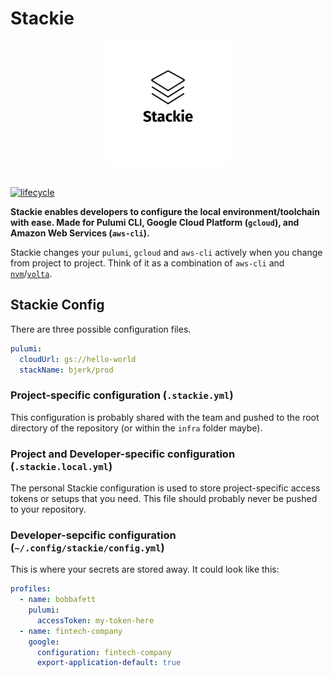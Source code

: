 # Stackie

<div style="text-align: center">
    <img src="https://raw.githubusercontent.com/bjerkio/stackie/main/.github/logo.svg" alt="Stackie" height="200px" />
    <br /><br />
</div>

[![lifecycle](https://img.shields.io/badge/lifecycle-experimental-orange.svg)](https://www.tidyverse.org/lifecycle/#experimental)

**Stackie enables developers to configure the local environment/toolchain with
ease. Made for Pulumi CLI, Google Cloud Platform (`gcloud`), and Amazon Web
Services (`aws-cli`).**

Stackie changes your `pulumi`, `gcloud` and `aws-cli` actively when you change
from project to project. Think of it as a combination of `aws-cli` and
[`nvm`](https://nvm.sh)/[`volta`](https://volta.sh/).

## Stackie Config

There are three possible configuration files.

```yaml
pulumi:
  cloudUrl: gs://hello-world
  stackName: bjerk/prod
```

### Project-specific configuration (`.stackie.yml`)

This configuration is probably shared with the team and pushed to the root
directory of the repository (or within the `infra` folder maybe).

### Project and Developer-specific configuration (`.stackie.local.yml`)

The personal Stackie configuration is used to store project-specific access
tokens or setups that you need. This file should probably never be pushed to
your repository.

### Developer-sepcific configuration (`~/.config/stackie/config.yml`)

This is where your secrets are stored away. It could look like this:

```yaml
profiles:
  - name: bobbafett
    pulumi:
      accessToken: my-token-here
  - name: fintech-company
    google:
      configuration: fintech-company
      export-application-default: true
```
